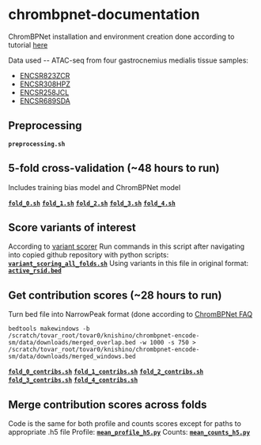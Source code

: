 # chrombpnet-documentation
ChromBPNet installation and environment creation done according to tutorial [here](https://github.com/kundajelab/chrombpnet/wiki/Installation)

Data used -- ATAC-seq from four gastrocnemius medialis tissue samples:
- [ENCSR823ZCR](https://www.encodeproject.org/experiments/ENCSR823ZCR/)
- [ENCSR308HPZ](https://www.encodeproject.org/experiments/ENCSR308HPZ/)
- [ENCSR258JCL](https://www.encodeproject.org/experiments/ENCSR258JCL/)
- [ENCSR689SDA](https://www.encodeproject.org/experiments/ENCSR689SDA/)

## Preprocessing

**`preprocessing.sh`**

## 5-fold cross-validation (~48 hours to run)
Includes training bias model and ChromBPNet model

[**`fold_0.sh`**](/folds/fold_0.sh)
[**`fold_1.sh`**](/folds/fold_1.sh)
[**`fold_2.sh`**](/folds/fold_2.sh)
[**`fold_3.sh`**](/folds/fold_3.sh)
[**`fold_4.sh`**](/folds/fold_4.sh)

## Score variants of interest
According to [variant scorer](https://github.com/kundajelab/variant-scorer/tree/main)
Run commands in this script after navigating into copied github repository with python scripts:
[**`variant_scoring_all_folds.sh`**](variant_scoring_all_folds.sh)
Using variants in this file in original format: [**`active_rsid.bed`**](active_rsid.bed)

## Get contribution scores (~28 hours to run)
Turn bed file into NarrowPeak format (done according to [ChromBPNet FAQ](https://github.com/kundajelab/chrombpnet/wiki/FAQ)

`bedtools makewindows -b /scratch/tovar_root/tovar0/knishino/chrombpnet-encode-sm/data/downloads/merged_overlap.bed -w 1000 -s 750 > /scratch/tovar_root/tovar0/knishino/chrombpnet-encode-sm/data/downloads/merged_windows.bed`

[**`fold_0_contribs.sh`**](/folds/fold_0_contribs.sh)
[**`fold_1_contribs.sh`**](/folds/fold_1_contribs.sh)
[**`fold_2_contribs.sh`**](/folds/fold_2_contribs.sh)
[**`fold_3_contribs.sh`**](/folds/fold_3_contribs.sh)
[**`fold_4_contribs.sh`**](/folds/fold_4_contribs.sh)

## Merge contribution scores across folds
Code is the same for both profile and counts scores except for paths to appropriate .h5 file
Profile: [**`mean_profile_h5.py`**](contribution_scores/mean_profile_h5.py)
Counts: [**`mean_counts_h5.py`**](contribution_scores/mean_counts_h5.py)


